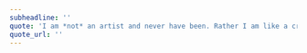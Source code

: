 ```yaml
---
subheadline: ''
quote: 'I am *not* an artist and never have been. Rather I am like a craftsman and feel very close to the mediaeval artisans who produced their work anonymously and who, along with their apprentices, had a true feeling for the physical materials they were working with. <br><br><cite>Werner Herzog</cite>'
quote_url: ''
---
```

